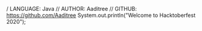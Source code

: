 / LANGUAGE: Java
// AUTHOR: Aaditree
// GITHUB: https://github.com/Aaditree
System.out.println("Welcome to Hacktoberfest 2020");
